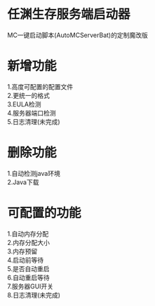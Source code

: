 # 任渊生存服务端启动器
MC一键启动脚本(AutoMCServerBat)的定制魔改版
# 新增功能
1.高度可配置的配置文件<br>
2.更统一的格式<br>
3.EULA检测<br>
4.服务器端口检测<br>
5.日志清理(未完成)
# 删除功能
1.自动检测java环境<br>
2.Java下载
# 可配置的功能
1.自动内存分配<br>
2.内存分配大小<br>
3.内存预留<br>
4.启动前等待<br>
5.是否自动重启<br>
6.自动重启等待<br>
7.服务器GUI开关<br>
8.日志清理(未完成)
